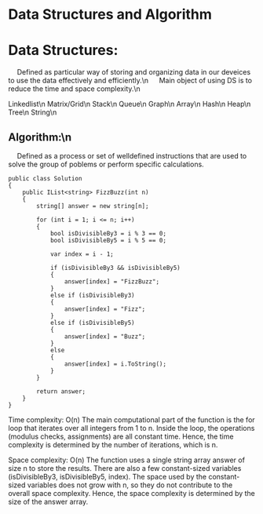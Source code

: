 # Data Structures and Algorithm

Data Structures:
================
&emsp; Defined as particular way of storing and organizing data in our deveices to use the data effectively and efficiently.\n
&emsp; Main object of using DS is to reduce the time and space complexity.\n

Linkedlist\n
Matrix/Grid\n
Stack\n
Queue\n
Graph\n
Array\n
Hash\n
Heap\n
Tree\n
String\n

Algorithm:\n
---------
&emsp; Defined as a process or set of welldefined instructions that are used to solve the group of poblems or perform specific calculations.
```
public class Solution
{
    public IList<string> FizzBuzz(int n)
    {
        string[] answer = new string[n];

        for (int i = 1; i <= n; i++)
        {
            bool isDivisibleBy3 = i % 3 == 0;
            bool isDivisibleBy5 = i % 5 == 0;

            var index = i - 1;

            if (isDivisibleBy3 && isDivisibleBy5)
            {
                answer[index] = "FizzBuzz";
            }
            else if (isDivisibleBy3)
            {
                answer[index] = "Fizz";
            }
            else if (isDivisibleBy5)
            {
                answer[index] = "Buzz";
            }
            else
            {
                answer[index] = i.ToString();
            }
        }

        return answer;
    }
}
```

Time complexity: O(n)
The main computational part of the function is the for loop that iterates over all integers from 1 to n. Inside the loop, the operations (modulus checks, assignments) are all constant time. Hence, the time complexity is determined by the number of iterations, which is n.

Space complexity: O(n)
The function uses a single string array answer of size n to store the results. There are also a few constant-sized variables (isDivisibleBy3, isDivisibleBy5, index). The space used by the constant-sized variables does not grow with n, so they do not contribute to the overall space complexity. Hence, the space complexity is determined by the size of the answer array.
